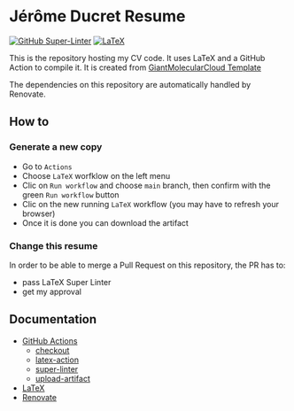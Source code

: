 # Jérôme Ducret Resume
[![GitHub Super-Linter](https://github.com/DucretJe/JDResume/actions/workflows/super-linter.yaml/badge.svg)](https://github.com/marketplace/actions/super-linter)
[![LaTeX](https://github.com/DucretJe/JDResume/actions/workflows/latex.yaml/badge.svg)](https://github.com/DucretJe/JDResume/actions/workflows/latex.yaml)


This is the repository hosting my CV code.
It uses LaTeX and a GitHub Action to compile it.
It is created from [GiantMolecularCloud Template](https://github.com/GiantMolecularCloud/my-resume)

The dependencies on this repository are automatically handled by Renovate.

## How to

### Generate a new copy

* Go to `Actions`
* Choose `LaTeX` worfklow on the left menu
* Clic on `Run workflow` and choose `main` branch, then confirm with the green `Run workflow` button
* Clic on the new running `LaTeX` workflow (you may have to refresh your browser)
* Once it is done you can download the artifact

### Change this resume
In order to be able to merge a Pull Request on this repository, the PR has to:

* pass LaTeX Super Linter
* get my approval

## Documentation

* [GitHub Actions](https://docs.github.com/en/actions)
  * [checkout](https://github.com/marketplace/actions/checkout)
  * [latex-action](https://github.com/marketplace/actions/github-action-for-latex)
  * [super-linter](https://github.com/marketplace/actions/super-linter)
  * [upload-artifact](https://github.com/marketplace/actions/upload-a-build-artifact)
* [LaTeX](https://www.latex-project.org/)
* [Renovate](https://docs.renovatebot.com/)
